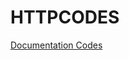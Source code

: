 # HTTPCODES

[Documentation Codes](https://developer.mozilla.org/en-US/docs/Web/HTTP/Reference/Status)